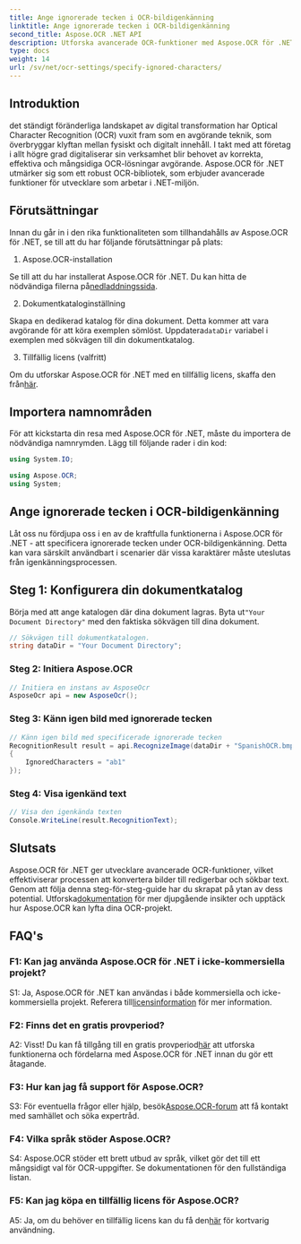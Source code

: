 ```yaml
---
title: Ange ignorerade tecken i OCR-bildigenkänning
linktitle: Ange ignorerade tecken i OCR-bildigenkänning
second_title: Aspose.OCR .NET API
description: Utforska avancerade OCR-funktioner med Aspose.OCR för .NET. Effektiv, exakt och utvecklarvänlig.
type: docs
weight: 14
url: /sv/net/ocr-settings/specify-ignored-characters/
---
```

## Introduktion

det ständigt föränderliga landskapet av digital transformation har Optical Character Recognition (OCR) vuxit fram som en avgörande teknik, som överbryggar klyftan mellan fysiskt och digitalt innehåll. I takt med att företag i allt högre grad digitaliserar sin verksamhet blir behovet av korrekta, effektiva och mångsidiga OCR-lösningar avgörande. Aspose.OCR för .NET utmärker sig som ett robust OCR-bibliotek, som erbjuder avancerade funktioner för utvecklare som arbetar i .NET-miljön.

## Förutsättningar

Innan du går in i den rika funktionaliteten som tillhandahålls av Aspose.OCR för .NET, se till att du har följande förutsättningar på plats:

1. Aspose.OCR-installation

 Se till att du har installerat Aspose.OCR för .NET. Du kan hitta de nödvändiga filerna på[nedladdningssida](https://releases.aspose.com/ocr/net/).

2. Dokumentkataloginställning

 Skapa en dedikerad katalog för dina dokument. Detta kommer att vara avgörande för att köra exemplen sömlöst. Uppdatera`dataDir` variabel i exemplen med sökvägen till din dokumentkatalog.

3. Tillfällig licens (valfritt)

Om du utforskar Aspose.OCR för .NET med en tillfällig licens, skaffa den från[här](https://purchase.aspose.com/temporary-license/).

## Importera namnområden

För att kickstarta din resa med Aspose.OCR för .NET, måste du importera de nödvändiga namnrymden. Lägg till följande rader i din kod:

```csharp
using System.IO;

using Aspose.OCR;
using System;
```

## Ange ignorerade tecken i OCR-bildigenkänning

Låt oss nu fördjupa oss i en av de kraftfulla funktionerna i Aspose.OCR för .NET - att specificera ignorerade tecken under OCR-bildigenkänning. Detta kan vara särskilt användbart i scenarier där vissa karaktärer måste uteslutas från igenkänningsprocessen.

## Steg 1: Konfigurera din dokumentkatalog

 Börja med att ange katalogen där dina dokument lagras. Byta ut`"Your Document Directory"` med den faktiska sökvägen till dina dokument.

```csharp
// Sökvägen till dokumentkatalogen.
string dataDir = "Your Document Directory";
```

### Steg 2: Initiera Aspose.OCR

```csharp
// Initiera en instans av AsposeOcr
AsposeOcr api = new AsposeOcr();
```

### Steg 3: Känn igen bild med ignorerade tecken

```csharp
// Känn igen bild med specificerade ignorerade tecken
RecognitionResult result = api.RecognizeImage(dataDir + "SpanishOCR.bmp", new RecognitionSettings
{
    IgnoredCharacters = "ab1"
});
```

### Steg 4: Visa igenkänd text

```csharp
// Visa den igenkända texten
Console.WriteLine(result.RecognitionText);
```

## Slutsats

 Aspose.OCR för .NET ger utvecklare avancerade OCR-funktioner, vilket effektiviserar processen att konvertera bilder till redigerbar och sökbar text. Genom att följa denna steg-för-steg-guide har du skrapat på ytan av dess potential. Utforska[dokumentation](https://reference.aspose.com/ocr/net/) för mer djupgående insikter och upptäck hur Aspose.OCR kan lyfta dina OCR-projekt.

## FAQ's

### F1: Kan jag använda Aspose.OCR för .NET i icke-kommersiella projekt?

 S1: Ja, Aspose.OCR för .NET kan användas i både kommersiella och icke-kommersiella projekt. Referera till[licensinformation](https://purchase.aspose.com/buy) för mer information.

### F2: Finns det en gratis provperiod?

 A2: Visst! Du kan få tillgång till en gratis provperiod[här](https://releases.aspose.com/) att utforska funktionerna och fördelarna med Aspose.OCR för .NET innan du gör ett åtagande.

### F3: Hur kan jag få support för Aspose.OCR?

 S3: För eventuella frågor eller hjälp, besök[Aspose.OCR-forum](https://forum.aspose.com/c/ocr/16) att få kontakt med samhället och söka expertråd.

### F4: Vilka språk stöder Aspose.OCR?

S4: Aspose.OCR stöder ett brett utbud av språk, vilket gör det till ett mångsidigt val för OCR-uppgifter. Se dokumentationen för den fullständiga listan.

### F5: Kan jag köpa en tillfällig licens för Aspose.OCR?

 A5: Ja, om du behöver en tillfällig licens kan du få den[här](https://purchase.aspose.com/temporary-license/) för kortvarig användning.
